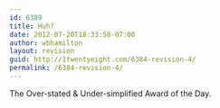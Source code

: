 ```yaml
---
id: 6389
title: Huh?
date: 2012-07-20T18:33:58-07:00
author: wbhamilton
layout: revision
guid: http://1twentyeight.com/6384-revision-4/
permalink: /6384-revision-4/
---
```

The Over-stated & Under-simplified Award of the Day.